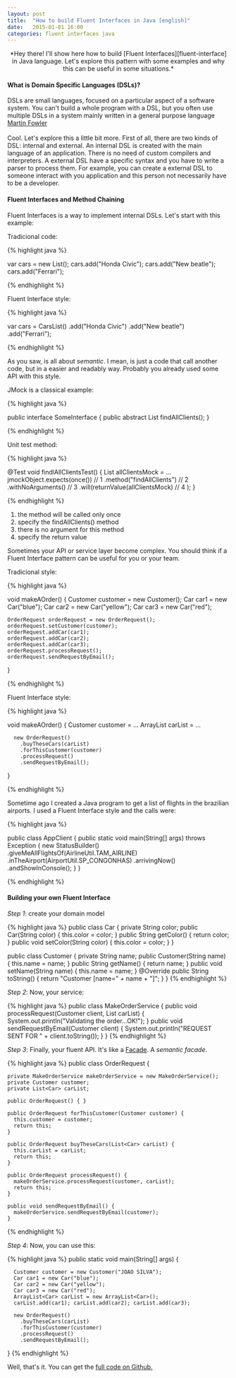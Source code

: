 ```yaml
---
layout: post
title:  "How to build Fluent Interfaces in Java [english]"
date:   2015-01-01 16:00
categories: fluent interfaces java
---
```


<center>*Hey there! I'll show here how to build [Fluent Interfaces][fluent-interface] in Java language. Let's explore this pattern with some examples and why this can be useful in some situations.*</center>

#### What is Domain Specific Languages (DSLs)?

<div class="citacao">
  DSLs are small languages, focused on a particular aspect of a software system. You can't build a whole program with a DSL, but you often use multiple DSLs in a system mainly written in a general
  purpose language
</div>

<div class="citacao-autor-right">
  <a href="http://www.martinfowler.com/books/dsl.html">Martin Fowler</a>
</div>

<br/>
Cool. Let's explore this a little bit more. First of all, there are two kinds of DSL: internal and external. An internal DSL is created with the main language of an application. There is no need of custom compilers and interpreters. A external DSL have a specific syntax and you have to write a parser to process them. For example, you can create a external DSL to someone interact with you application and this person not necessarily have to be a developer.

#### Fluent Interfaces and Method Chaining

Fluent Interfaces is a way to implement internal DSLs. Let's start with this example:

Tradicional code:

{% highlight java %}

  var cars = new List<String>();
  cars.add("Honda Civic");
  cars.add("New beatle");
  cars.add("Ferrari");

{% endhighlight %}

Fluent Interface style:

{% highlight java %}

  var cars = CarsList()
          .add("Honda Civic")
          .add("New beatle")
          .add("Ferrari");

{% endhighlight %}

As you saw, is all about *semantic*. I mean, is just a code that call another code, but in a easier and readably way. Probably you already used some API with this style.

JMock is a classical example:

{% highlight java %}

public interface SomeInterface {
    public abstract List<Client> findAllClients();
}

{% endhighlight %}

Unit test method:

{% highlight java %}

@Test
void findlAllClientsTest()  {
    List<Client> allClientsMock = ...
    jmockObject.expects(once()) // 1
      .method("findAllClients")  // 2
      .withNoArguments() // 3
      .will(returnValue(allClientsMock) // 4
     );
 }

{% endhighlight %}

1. the method will be called only once
2. specify the findAllClients() method
3. there is no argument for this method
4. specify the return value

Sometimes your API or service layer become complex. You should think if a Fluent Interface pattern can be useful for you or your team.

Tradicional style:

{% highlight java %}

void makeAOrder()  {
    Customer customer = new Customer();
    Car car1 = new Car("blue");
    Car car2 = new Car("yellow");
    Car car3 = new Car("red");

    OrderRequest orderRequest = new OrderRequest();
    orderRequest.setCustomer(customer);
    orderRequest.addCar(car1);
    orderRequest.addCar(car2);
    orderRequest.addCar(car3);
    orderRequest.processRequest();
    orderRequest.sendRequestByEmail();
 }

{% endhighlight %}

Fluent Interface style:

{% highlight java %}

void makeAOrder()  {
      Customer customer = ...
      ArrayList<Car> carList = ...

      new OrderRequest()
        .buyTheseCars(carList)
        .forThisCustomer(customer)
        .processRequest()
        .sendRequestByEmail();
 }

{% endhighlight %}

Sometime ago I created a Java program to get a list of flights in the brazilian airports. I used a Fluent Interface style and the calls were:

{% highlight java %}

public class AppClient {
  public static void main(String[] args) throws Exception {
      new StatusBuilder()
         .giveMeAllFlightsOf(AirlineUtil.TAM_AIRLINE)
         .inTheAirport(AirportUtil.SP_CONGONHAS)
         .arrivingNow()
         .andShowInConsole();
        }
}

{% endhighlight %}

#### Building your own Fluent Interface

*Step 1*: create your domain model

{% highlight java %}
public class Car {
    private String color;
    public Car(String color) {
      this.color = color;
    }
    public String getColor() {
      return color;
    }
    public void setColor(String color) {
      this.color = color;
    }
}

public class Customer {
    private String name;
    public Customer(String name) {
      this.name = name;
    }
    public String getName() {
      return name;
    }
    public void setName(String name) {
      this.name = name;
    }
    @Override
    public String toString() {
      return "Customer [name=" + name + "]";
    }
}
{% endhighlight %}

*Step 2*: Now, your service:

{% highlight java %}
public class MakeOrderService {
    public void processRequest(Customer client, List<Car> carList) {
      System.out.println("Validating the order...OK!");
    }
    public void sendRequestByEmail(Customer client) {
      System.out.println("REQUEST SENT FOR " + client.toString());
    }
}
{% endhighlight %}

*Step 3*: Finally, your fluent API. It's like a [Facade][facade-pattern]. A *semantic facade*.

{% highlight java %}
public class OrderRequest {
    
    private MakeOrderService makeOrderService = new MakeOrderService();
    private Customer customer;
    private List<Car> carList;

    public OrderRequest() { }
    
    public OrderRequest forThisCustomer(Customer customer) {
      this.customer = customer;
      return this;
    }
    
    public OrderRequest buyTheseCars(List<Car> carList) {
      this.carList = carList;
      return this;
    }
    
    public OrderRequest processRequest() {
      makeOrderService.processRequest(customer, carList);
      return this;
    }

    public void sendRequestByEmail() {
      makeOrderService.sendRequestByEmail(customer);
    }
{% endhighlight %}

*Step 4*: Now, you can use this:

{% highlight java %}
    public static void main(String[] args) {

      Customer customer = new Customer("JOAO SILVA");
      Car car1 = new Car("blue");
      Car car2 = new Car("yellow");
      Car car3 = new Car("red");
      ArrayList<Car> carList = new ArrayList<Car>();
      carList.add(car1); carList.add(car2); carList.add(car3);

      new OrderRequest()
        .buyTheseCars(carList)
        .forThisCustomer(customer)
        .processRequest()
        .sendRequestByEmail();
  }
{% endhighlight %}

Well, that's it. You can get the [full code on Github.][fluent-code]

[fluent-code]:https://github.com/acneto/fluent-interface-in-java-tutorial
[fluent-interface]: http://www.martinfowler.com/bliki/FluentInterface.html
[facade-pattern]: http://en.wikipedia.org/wiki/Facade_pattern

